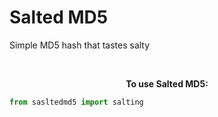 # Salted MD5
Simple MD5 hash that tastes salty

<a href="https://pypi.org/project/saltedmd5/"><img alt="" src="https://img.shields.io/badge/pypi-0.0.2-blue.svg" align="center"></a>
<a href=""><img alt="" src="https://img.shields.io/pypi/l/saltedmd5" align="center"></a>

<p align="center"><b>To use Salted MD5:</b></p>

```python
from sasltedmd5 import salting
```
